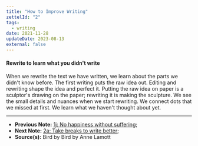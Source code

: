 ```yaml
---
title: "How to Improve Writing"
zettelId: "2"
tags:
  - writing
date: 2021-11-28
updateDate: 2023-08-13
external: false
---
```


#### Rewrite to learn what you didn't write

When we rewrite the text we have written, we learn about the parts we didn't know before. The first writing puts the raw idea out. Editing and rewriting shape the idea and perfect it. Putting the raw idea on paper is a sculptor's drawing on the paper; rewriting it is making the sculpture. We see the small details and nuances when we start rewriting. We connect dots that we missed at first. We learn what we haven't thought about yet.

---

- **Previous Note:** [1j: No happiness without suffering](/notes/1j/);
- **Next Note:** [2a: Take breaks to write better](/notes/2a/);
- **Source(s):** Bird by Bird by Anne Lamott
